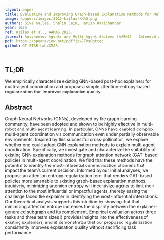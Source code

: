 ```yaml
---
layout: paper
title: Evaluating and Improving Graph-based Explanation Methods for Multi-Agent Coordination
image: /papers/images/2025-kailas-XMAS.png
authors: Siva Kailas, Shalin Jain, Harish Ravichandar
year: 2025
ref: Kailas et al., AAMAS 2025.
journal: Autonomous Agents and Multi-Agent Systems (AAMAS) - Extended Abstract
pdf: https://openreview.net/pdf?id=GFVsOgttec
github: GT-STAR-Lab/XMAS

---
```


## TL;DR

We empirically characterize existing GNN-based post-hoc explainers for multi-agent coordination and propose a simple attention-entropy-based regularization that improves explanation quality.


## Abstract

Graph Neural Networks (GNNs), developed by the graph learning community, have been adopted and shown to be highly effective in multi-robot and multi-agent learning. In particular, GNNs have enabled complex multi-agent coordination via communication even under partially observable environments. Inspired by this successful cross-pollination, we explore whether one could adopt GNN explanation methods to explain multi-agent coordination. Specifically, we investigate and characterize the suitability of existing GNN explanation methods for graph attention network (GAT) based policies in multi-agent coordination. We find that these methods have the potential to identify the most-influential communication channels that impact the team’s current decision. Informed by our initial analyses, we propose an attention entropy regularization term that renders GAT-based policies more amenable to existing graph-based explanation methods. Intuitively, minimizing attention entropy will incentivize agents to limit their attention to the most influential or impactful agents, thereby easing the challenge faced the explainer in identifying the most-influential interactions. Our theoretical analysis supports this intuition by showing that that minimizing attention entropy increases the disparity between the explainer-generated subgraph and its complement. Empirical evaluation across three tasks and three team sizes i) provides insights into the effectiveness of existing explainers, and ii) demonstrates that our proposed regularization consistently improves explanation quality without sacrificing task performance. 
